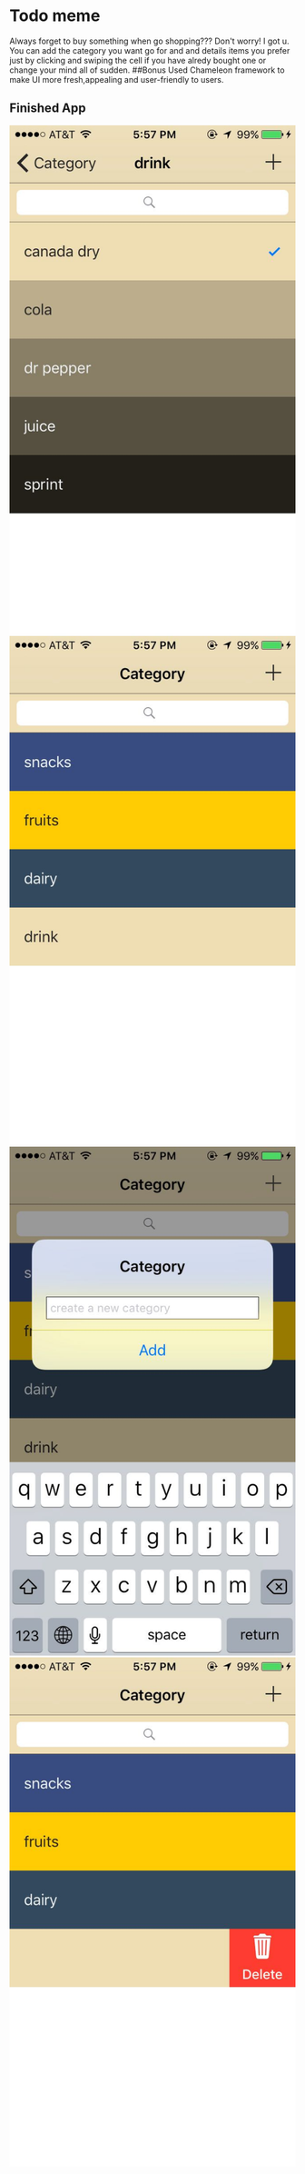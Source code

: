 # Todo meme
Always forget to buy something when go shopping???
Don't worry! I got u.
You can add the category you want go for and and details items you prefer just by clicking and swiping the cell if you have alredy bought one or change your mind all of sudden.
##Bonus
Used Chameleon framework to make UI more fresh,appealing and user-friendly to users.
## Finished App
![Finished App](https://github.com/RobinHe0212/Todoey/blob/master/Todoey/Assets.xcassets/WechatIMG153.jpeg)
![Finished App](https://github.com/RobinHe0212/Todoey/blob/master/Todoey/Assets.xcassets/WechatIMG154.jpeg)
![Finished App](https://github.com/RobinHe0212/Todoey/blob/master/Todoey/Assets.xcassets/WechatIMG155.jpeg)
![Finished App](https://github.com/RobinHe0212/Todoey/blob/master/Todoey/Assets.xcassets/WechatIMG156.jpeg)
